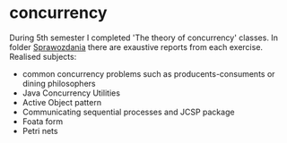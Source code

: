 # concurrency
During 5th semester I completed 'The theory of concurrency' classes.
In folder [Sprawozdania](https://github.com/kbieniasz/concurrency/tree/master/Sprawozdania) there are exaustive reports from each exercise.
Realised subjects:
* common concurrency problems such as producents-consuments or dining philosophers
* Java Concurrency Utilities
* Active Object pattern
* Communicating sequential processes and JCSP package
* Foata form
* Petri nets
